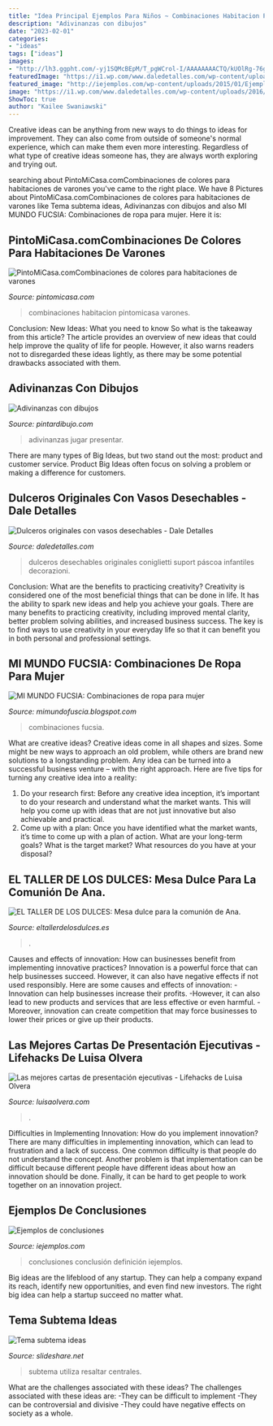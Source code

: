 ```yaml
---
title: "Idea Principal Ejemplos Para Niños ~ Combinaciones Habitacion Pintomicasa Varones"
description: "Adivinanzas con dibujos"
date: "2023-02-01"
categories:
- "ideas"
tags: ["ideas"]
images:
- "http://lh3.ggpht.com/-yj1SQMcBEpM/T_pgWCrol-I/AAAAAAAACTQ/kUOlRg-76g0/gatuna.jpg%3Fimgmax%3D640"
featuredImage: "https://i1.wp.com/www.daledetalles.com/wp-content/uploads/2016/08/dulceros-con-vasos-desechables3.jpg"
featured_image: "http://iejemplos.com/wp-content/uploads/2015/01/Ejemplos-de-conclusiones-300x225.png"
image: "https://i1.wp.com/www.daledetalles.com/wp-content/uploads/2016/08/dulceros-con-vasos-desechables3.jpg"
ShowToc: true
author: "Kailee Swaniawski"
---
```



Creative ideas can be anything from new ways to do things to ideas for improvement. They can also come from outside of someone's normal experience, which can make them even more interesting. Regardless of what type of creative ideas someone has, they are always worth exploring and trying out.

	

		
searching about PintoMiCasa.comCombinaciones de colores para habitaciones de varones you've came to the right place. We have 8 Pictures about PintoMiCasa.comCombinaciones de colores para habitaciones de varones like Tema subtema ideas, Adivinanzas con dibujos and also MI MUNDO FUCSIA: Combinaciones de ropa para mujer. Here it is:
		
    
## PintoMiCasa.comCombinaciones De Colores Para Habitaciones De Varones

<img loading=lazy src="https://www.pintomicasa.com/img/2011/10/Habitacion-azul-y-verde.jpg" onerror="this.onerror=null;this.src='https://tse2.mm.bing.net/th?id=OIP.z5gGZ9_DQq6gy85N9BpIWgHaFj&amp;pid=15.1';" alt="PintoMiCasa.comCombinaciones de colores para habitaciones de varones">

_Source: pintomicasa.com_

>combinaciones habitacion pintomicasa varones. 

	

Conclusion: New Ideas: What you need to know
So what is the takeaway from this article? 
The article provides an overview of new ideas that could help improve the quality of life for people. However, it also warns readers not to disregarded these ideas lightly, as there may be some potential drawbacks associated with them.

    
## Adivinanzas Con Dibujos

<img loading=lazy src="http://lh3.ggpht.com/-yj1SQMcBEpM/T_pgWCrol-I/AAAAAAAACTQ/kUOlRg-76g0/gatuna.jpg%3Fimgmax%3D640" onerror="this.onerror=null;this.src='https://tse4.mm.bing.net/th?id=OIP.T91MC1AFmdOU5wlSPzLu3wAAAA&amp;pid=15.1';" alt="Adivinanzas con dibujos">

_Source: pintardibujo.com_

>adivinanzas jugar presentar. 

	

There are many types of Big Ideas, but two stand out the most: product and customer service. Product Big Ideas often focus on solving a problem or making a difference for customers.

    
## Dulceros Originales Con Vasos Desechables - Dale Detalles

<img loading=lazy src="https://i1.wp.com/www.daledetalles.com/wp-content/uploads/2016/08/dulceros-con-vasos-desechables3.jpg" onerror="this.onerror=null;this.src='https://tse3.mm.bing.net/th?id=OIP.jDskxI6glOw-BcLMaEfFMAHaGL&amp;pid=15.1';" alt="Dulceros originales con vasos desechables - Dale Detalles">

_Source: daledetalles.com_

>dulceros desechables originales coniglietti suport páscoa infantiles decorazioni. 

	

Conclusion: What are the benefits to practicing creativity?
Creativity is considered one of the most beneficial things that can be done in life. It has the ability to spark new ideas and help you achieve your goals. There are many benefits to practicing creativity, including improved mental clarity, better problem solving abilities, and increased business success. The key is to find ways to use creativity in your everyday life so that it can benefit you in both personal and professional settings.

    
## MI MUNDO FUCSIA: Combinaciones De Ropa Para Mujer

<img loading=lazy src="http://3.bp.blogspot.com/-Y9veHrzeOsY/U3i3InV2NtI/AAAAAAAABJM/HCShbv-fi14/s1600/combinacionanimal9.jpg" onerror="this.onerror=null;this.src='https://tse4.mm.bing.net/th?id=OIP.1XSboGb8zplFQbvsPs5frwHaLT&amp;pid=15.1';" alt="MI MUNDO FUCSIA: Combinaciones de ropa para mujer">

_Source: mimundofuscia.blogspot.com_

>combinaciones fucsia. 

	

What are creative ideas?
Creative ideas come in all shapes and sizes. Some might be new ways to approach an old problem, while others are brand new solutions to a longstanding problem. Any idea can be turned into a successful business venture – with the right approach. Here are five tips for turning any creative idea into a reality: 
1. Do your research first: Before any creative idea inception, it’s important to do your research and understand what the market wants. This will help you come up with ideas that are not just innovative but also achievable and practical. 
2. Come up with a plan: Once you have identified what the market wants, it’s time to come up with a plan of action. What are your long-term goals? What is the target market? What resources do you have at your disposal?

    
## EL TALLER DE LOS DULCES: Mesa Dulce Para La Comunión De Ana.

<img loading=lazy src="http://2.bp.blogspot.com/-0Az9lcWrKNQ/VVD9XUQfaAI/AAAAAAAAG34/6sAqs7SISg4/s1600/IMG_6961.JPG" onerror="this.onerror=null;this.src='https://tse4.mm.bing.net/th?id=OIP.U8cI2CCBXYqec3AyWamI4QHaJ4&amp;pid=15.1';" alt="EL TALLER DE LOS DULCES: Mesa dulce para la comunión de Ana.">

_Source: eltallerdelosdulces.es_

>. 

	

Causes and effects of innovation: How can businesses benefit from implementing innovative practices?
Innovation is a powerful force that can help businesses succeed. However, it can also have negative effects if not used responsibly. Here are some causes and effects of innovation: 
-Innovation can help businesses increase their profits.
-However, it can also lead to new products and services that are less effective or even harmful.
-Moreover, innovation can create competition that may force businesses to lower their prices or give up their products.

    
## Las Mejores Cartas De Presentación Ejecutivas - Lifehacks De Luisa Olvera

<img loading=lazy src="https://luisaolvera.com/wp-content/uploads/2019/07/carta-presentacion-universidad-150x150.png" onerror="this.onerror=null;this.src='https://tse1.mm.bing.net/th?id=OIP.R6z6fhhwFeEh7k1ORHAbYwHaIw&amp;pid=15.1';" alt="Las mejores cartas de presentación ejecutivas - Lifehacks de Luisa Olvera">

_Source: luisaolvera.com_

>. 

	

Difficulties in Implementing Innovation: How do you implement innovation?
There are many difficulties in implementing innovation, which can lead to frustration and a lack of success. One common difficulty is that people do not understand the concept. Another problem is that implementation can be difficult because different people have different ideas about how an innovation should be done. Finally, it can be hard to get people to work together on an innovation project.

    
## Ejemplos De Conclusiones

<img loading=lazy src="http://iejemplos.com/wp-content/uploads/2015/01/Ejemplos-de-conclusiones-300x225.png" onerror="this.onerror=null;this.src='https://tse2.mm.bing.net/th?id=OIP.dq263l7zYNofYboVAfLQ9AHaFj&amp;pid=15.1';" alt="Ejemplos de conclusiones">

_Source: iejemplos.com_

>conclusiones conclusión definición iejemplos. 

	

Big ideas are the lifeblood of any startup. They can help a company expand its reach, identify new opportunities, and even find new investors. The right big idea can help a startup succeed no matter what.

    
## Tema Subtema Ideas

<img loading=lazy src="https://image.slidesharecdn.com/temasubtemaideas-100802194623-phpapp02/95/tema-subtema-ideas-18-728.jpg?cb=1280779368" onerror="this.onerror=null;this.src='https://tse1.mm.bing.net/th?id=OIP.Bt2v1nlxa_aIofGVX5ev2wHaFj&amp;pid=15.1';" alt="Tema subtema ideas">

_Source: slideshare.net_

>subtema utiliza resaltar centrales. 

	

What are the challenges associated with these ideas?
The challenges associated with these ideas are: 
-They can be difficult to implement
-They can be controversial and divisive
-They could have negative effects on society as a whole.

